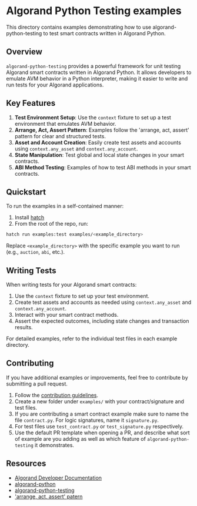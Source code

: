 # Algorand Python Testing examples

This directory contains examples demonstrating how to use algorand-python-testing to test smart contracts written in Algorand Python.

## Overview

`algorand-python-testing` provides a powerful framework for unit testing Algorand smart contracts written in Algorand Python. It allows developers to emulate AVM behavior in a Python interpreter, making it easier to write and run tests for your Algorand applications.

## Key Features

1. **Test Environment Setup**: Use the `context` fixture to set up a test environment that emulates AVM behavior.
2. **Arrange, Act, Assert Pattern**: Examples follow the 'arrange, act, assert' pattern for clear and structured tests.
3. **Asset and Account Creation**: Easily create test assets and accounts using `context.any_asset` and `context.any_account`.
4. **State Manipulation**: Test global and local state changes in your smart contracts.
5. **ABI Method Testing**: Examples of how to test ABI methods in your smart contracts.

## Quickstart

To run the examples in a self-contained manner:

1. Install [hatch](https://hatch.pypa.io/latest/)
2. From the root of the repo, run:

```bash
hatch run examples:test examples/<example_directory>
```

Replace `<example_directory>` with the specific example you want to run (e.g., `auction`, `abi`, etc.).

## Writing Tests

When writing tests for your Algorand smart contracts:

1. Use the `context` fixture to set up your test environment.
2. Create test assets and accounts as needed using `context.any_asset` and `context.any_account`.
3. Interact with your smart contract methods.
4. Assert the expected outcomes, including state changes and transaction results.

For detailed examples, refer to the individual test files in each example directory.

## Contributing

If you have additional examples or improvements, feel free to contribute by submitting a pull request.

1. Follow the [contribution guidelines](https://github.com/algorandfoundation/algorand-python-testing/blob/main/CONTRIBUTING.md).
2. Create a new folder under `examples/` with your contract/signature and test files.
3. If you are contributing a smart contract example make sure to name the file `contract.py`. For logic signatures, name it `signature.py`.
4. For test files use `test_contract.py` or `test_signature.py` respectively.
5. Use the default PR template when opening a PR, and describe what sort of example are you adding as well as which feature of `algorand-python-testing` it demonstrates.

## Resources

-   [Algorand Developer Documentation](https://developer.algorand.org/)
-   [algorand-python](https://algorandfoundation.github.io/puya/)
-   [algorand-python-testing](https://algorandfoundation.github.io/algorand-python-testing/)
-   ['arrange, act, assert' patern](https://automationpanda.com/2020/07/07/arrange-act-assert-a-pattern-for-writing-good-tests/)
